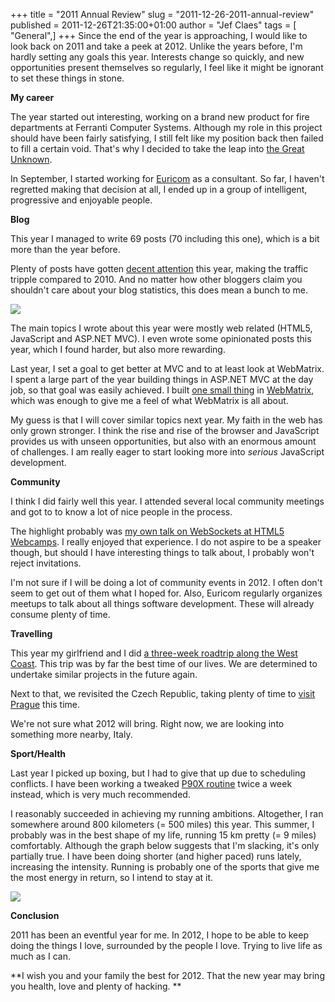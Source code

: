 +++
title = "2011 Annual Review"
slug = "2011-12-26-2011-annual-review"
published = 2011-12-26T21:35:00+01:00
author = "Jef Claes"
tags = [ "General",]
+++
Since the end of the year is approaching, I would like to look back on
2011 and take a peek at 2012. Unlike the years before, I'm hardly
setting any goals this year. Interests change so quickly, and new
opportunities present themselves so regularly, I feel like it might be
ignorant to set these things in stone.  
  
**My career**  
  
The year started out interesting, working on a brand new product for
fire departments at Ferranti Computer Systems. Although my role in this
project should have been fairly satisfying, I still felt like my
position back then failed to fill a certain void. That's why I decided
to take the leap into [the Great
Unknown](http://jclaes.blogspot.com/2011/08/high-hopes.html).  
  
In September, I started working for [Euricom](http://www.euri.com/) as a
consultant. So far, I haven't regretted making that decision at all, I
ended up in a group of intelligent, progressive and enjoyable people.  
  
**Blog**  
  
This year I managed to write 69 posts (70 including this one), which is
a bit more than the year before.  
  
Plenty of posts have gotten [decent
attention](http://jclaes.blogspot.com/2011/12/2011s-most-read-posts.html)
this year, making the traffic tripple compared to 2010. And no matter
how other bloggers claim you shouldn't care about your blog statistics,
this does mean a bunch to me.  
  

[![](/post/images/thumbnails/2011-12-26-2011-annual-review-BlogTraffic.PNG)](/post/images/2011-12-26-2011-annual-review-BlogTraffic.PNG)

The main topics I wrote about this year were mostly web related (HTML5,
JavaScript and ASP.NET MVC). I even wrote some opinionated posts this
year, which I found harder, but also more rewarding.  
  
Last year, I set a goal to get better at MVC and to at least look at
WebMatrix. I spent a large part of the year building things in ASP.NET
MVC at the day job, so that goal was easily achieved. I built [one small
thing](http://jclaes.blogspot.com/2011/09/real-developer-knows-when-to-pull-plug.html)
in
[WebMatrix](http://jclaes.blogspot.com/2011/05/my-thoughts-on-webmatrix.html),
which was enough to give me a feel of what WebMatrix is all about.  
  
My guess is that I will cover similar topics next year. My faith in the
web has only grown stronger. I think the rise and rise of the browser
and JavaScript provides us with unseen opportunities, but also with an
enormous amount of challenges. I am really eager to start looking more
into *serious* JavaScript development.  
  
**Community**  
  
I think I did fairly well this year. I attended several local community
meetings and got to to know a lot of nice people in the process.  
  
The highlight probably was [my own talk on WebSockets at HTML5
Webcamps](http://jclaes.blogspot.com/2011/04/video-slides-and-source-from-my.html).
I really enjoyed that experience. I do not aspire to be a speaker
though, but should I have interesting things to talk about, I probably
won't reject invitations.  
  
I'm not sure if I will be doing a lot of community events in 2012. I
often don't seem to get out of them what I hoped for. Also, Euricom
regularly organizes meetups to talk about all things software
development. These will already consume plenty of time.  
  
**Travelling**  
  
This year my girlfriend and I did [a three-week roadtrip along the West
Coast](http://jclaes.blogspot.com/2011/09/once-upon-time-in-west.html).
This trip was by far the best time of our lives. We are determined to
undertake similar projects in the future again.  
  
Next to that, we revisited the Czech Republic, taking plenty of time to
[visit
Prague](http://jclaes.blogspot.com/2011/04/prague-impressions.html) this
time.  
  
We're not sure what 2012 will bring. Right now, we are looking into
something more nearby, Italy.  
  
**Sport/Health**  
  
Last year I picked up boxing, but I had to give that up due to
scheduling conflicts. I have been working a tweaked [P90X
routine](http://en.wikipedia.org/wiki/P90X) twice a week instead, which
is very much recommended.  
  
I reasonably succeeded in achieving my running ambitions. Altogether, I
ran somewhere around 800 kilometers (= 500 miles) this year. This
summer, I probably was in the best shape of my life, running 15 km
pretty (= 9 miles) comfortably. Although the graph below suggests that
I'm slacking, it's only partially true. I have been doing shorter (and
higher paced) runs lately, increasing the intensity. Running is probably
one of the sports that give me the most energy in return, so I intend to
stay at it.  
  

[![](/post/images/thumbnails/2011-12-26-2011-annual-review-nikeplus.PNG)](/post/images/2011-12-26-2011-annual-review-nikeplus.PNG)

  
**Conclusion**  
  
2011 has been an eventful year for me. In 2012, I hope to be able to
keep doing the things I love, surrounded by the people I love. Trying to
live life as much as I can.  
  
**I wish you and your family the best for 2012. That the new year may
bring you health, love and plenty of hacking. **
